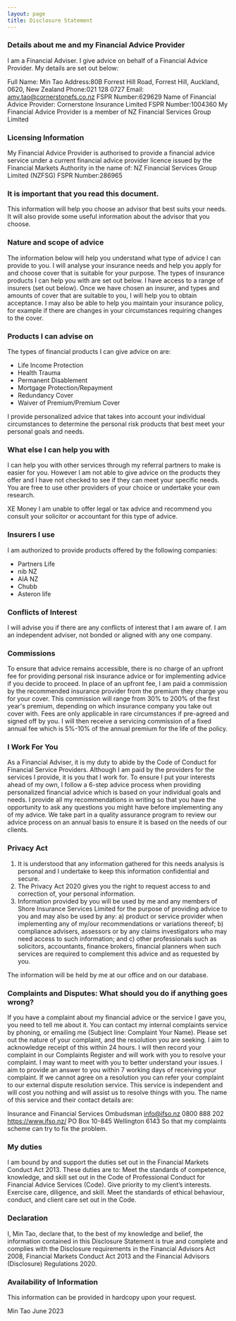 ```yaml
---
layout: page
title: Disclosure Statement
---
```


### Details about me and my Financial Advice Provider
I am a Financial Adviser. I give advice on behalf of a Financial Advice Provider. My details are set out below:

Full Name: Min Tao
Address:80B Forrest Hill Road, Forrest Hill, Auckland, 0620, New Zealand Phone:021 128 0727
Email: amy.tao@cornerstonefs.co.nz
FSPR Number:629629
Name of Financial Advice Provider: Cornerstone Insurance Limited
FSPR Number:1004360
My Financial Advice Provider is a member of NZ Financial Services Group Limited

### Licensing Information

My Financial Advice Provider is authorised to provide a financial advice service under a current financial advice provider licence issued by the Financial Markets Authority in the name of: NZ Financial Services Group Limited (NZFSG)
FSPR Number:286965

### It is important that you read this document.
This information will help you choose an advisor that best suits your needs. It will also provide some useful information about the advisor that you choose.

### Nature and scope of advice

The information below will help you understand what type of advice I can provide to you. I will analyse your insurance needs and help you apply for and choose cover that is suitable for your purpose. The types of insurance products I can help you with are set out below. I have access to a range of insurers (set out below). Once we have chosen an insurer, and types and amounts of cover that are suitable to you, I will help you to obtain acceptance. I may also be able to help you maintain your insurance policy, for example if there are changes in your circumstances requiring changes to the cover.

### Products I can advise on

The types of financial products I can give advice on are: 
- Life Income Protection
- Health Trauma
- Permanent Disablement
- Mortgage Protection/Repayment
- Redundancy Cover
- Waiver of Premium/Premium Cover

I provide personalized advice that takes into account your individual circumstances to determine the personal risk products that best meet your personal goals and needs.

### What else I can help you with

I can help you with other services through my referral partners to make is easier for you. However I am not able to give advice on the products they offer and I have not checked to see if they can meet your specific needs. You are free to use other providers of your choice or undertake your own research.

XE Money
I am unable to offer legal or tax advice and recommend you consult your solicitor or accountant for this type of advice.

### Insurers I use

I am authorized to provide products offered by the following companies:

- Partners Life 
- nib NZ 
- AIA NZ 
- Chubb 
- Asteron life

### Conflicts of Interest

  I will advise you if there are any conflicts of interest that I am aware of. I am an independent adviser, not bonded or aligned with any one company.

### Commissions

  To ensure that advice remains accessible, there is no charge of an upfront fee for providing personal risk insurance advice or for implementing advice if you decide to proceed.
  In place of an upfront fee, I am paid a commission by the recommended insurance provider from the premium they charge you for your cover. This commission will range from 30% to 200% of the first year's premium, depending on which insurance company you take out cover with. Fees are only applicable in rare circumstances if pre-agreed and signed off by you. I will then receive a servicing commission of a fixed annual fee which is 5%-10% of the annual premium for the life of the policy.

### I Work For You

As a Financial Adviser, it is my duty to abide by the Code of Conduct for Financial Service Providers.
Although I am paid by the providers for the services I provide, it is you that I work for. To ensure I put your interests ahead of my own, I follow a 6-step advice process when providing personalized financial advice which is based on your individual goals and needs.
I provide all my recommendations in writing so that you have the opportunity to ask any questions you might have before implementing any of my advice.
We take part in a quality assurance program to review our advice process on an annual basis to ensure it is based on the needs of our clients.

### Privacy Act

1. It is understood that any information gathered for this needs analysis is personal and I undertake to keep this information confidential and secure.
2. The Privacy Act 2020 gives you the right to request access to and correction of, your personal information.
3. Information provided by you will be used by me and any members of Shore Insurance Services Limited for the purpose of providing advice to you and may also be used by any:
    a) product or service provider when implementing any of my/our recommendations or variations thereof;
    b) compliance advisers, assessors or by any claims investigators who may need access to such information; and
    c) other professionals such as solicitors, accountants, finance brokers, financial planners when such services are required to complement this advice and as requested by you.

The information will be held by me at our office and on our database.

### Complaints and Disputes: What should you do if anything goes wrong?

If you have a complaint about my financial advice or the service I gave you, you need to tell me about it. You can contact my internal complaints service by phoning, or emailing me (Subject line: Complaint Your Name). Please set out the nature of your complaint, and the resolution you are seeking. I aim to acknowledge receipt of this within 24 hours. I will then record your complaint in our Complaints Register and will work with you to resolve your complaint. I may want to meet with you to better understand your issues. I aim to provide an answer to you within 7 working days of receiving your complaint.
If we cannot agree on a resolution you can refer your complaint to our external dispute resolution service. This service is independent and will cost you nothing and will assist us to resolve things with you.
The name of this service and their contact details are:

Insurance and Financial Services Ombudsman info@ifso.nz 0800 888 202 https://www.ifso.nz/
PO Box 10-845 Wellington 6143
So that my complaints scheme can try to fix the problem.
### My duties
I am bound by and support the duties set out in the Financial Markets Conduct Act 2013. These duties are to: Meet the standards of competence, knowledge, and skill set out in the Code of Professional Conduct for Financial Advice Services (Code). Give priority to my client’s interests. Exercise care, diligence, and skill. Meet the standards of ethical behaviour, conduct, and client care set out in the Code.
### Declaration
I, Min Tao, declare that, to the best of my knowledge and belief, the information contained in this Disclosure Statement is true and complete and complies with the Disclosure requirements in the Financial Advisors Act 2008, Financial Markets Conduct Act 2013 and the Financial Advisors (Disclosure) Regulations 2020.
### Availability of Information
This information can be provided in hardcopy upon your request.

Min Tao 
June 2023
